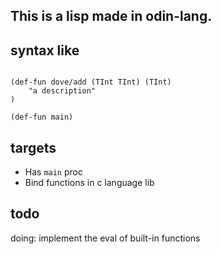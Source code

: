 ## This is a lisp made in odin-lang.



## syntax like

```

(def-fun dove/add (TInt TInt) (TInt)
    "a description"
)

(def-fun main)

```

## targets
- Has `main` proc
- Bind functions in c language lib


## todo

doing:
implement the eval of built-in functions
